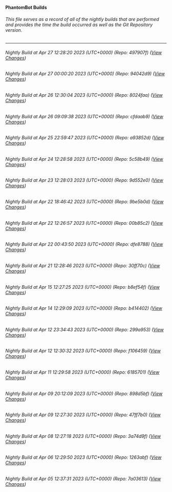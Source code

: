 **PhantomBot Builds**

###### This file serves as a record of all of the nightly builds that are performed and provides the time the build occurred as well as the Git Repository version.
-------------------------------------------------------------------------------------------------------------
###### Nightly Build at Apr 27 12:28:20 2023 (UTC+0000) (Repo: 497907f) ([View Changes](https://github.com/PhantomBot/PhantomBot/compare/94042d9...497907f))
###### Nightly Build at Apr 27 00:00:20 2023 (UTC+0000) (Repo: 94042d9) ([View Changes](https://github.com/PhantomBot/PhantomBot/compare/8024faa...94042d9))
###### Nightly Build at Apr 26 12:30:04 2023 (UTC+0000) (Repo: 8024faa) ([View Changes](https://github.com/PhantomBot/PhantomBot/compare/cfdaab9...8024faa))
###### Nightly Build at Apr 26 09:09:38 2023 (UTC+0000) (Repo: cfdaab9) ([View Changes](https://github.com/PhantomBot/PhantomBot/compare/a93852d...cfdaab9))
###### Nightly Build at Apr 25 22:59:47 2023 (UTC+0000) (Repo: a93852d) ([View Changes](https://github.com/PhantomBot/PhantomBot/compare/5c58b49...a93852d))
###### Nightly Build at Apr 24 12:28:58 2023 (UTC+0000) (Repo: 5c58b49) ([View Changes](https://github.com/PhantomBot/PhantomBot/compare/9d552e0...5c58b49))
###### Nightly Build at Apr 23 12:28:03 2023 (UTC+0000) (Repo: 9d552e0) ([View Changes](https://github.com/PhantomBot/PhantomBot/compare/9be5b0d...9d552e0))
###### Nightly Build at Apr 22 18:46:42 2023 (UTC+0000) (Repo: 9be5b0d) ([View Changes](https://github.com/PhantomBot/PhantomBot/compare/00b85c2...9be5b0d))
###### Nightly Build at Apr 22 12:26:57 2023 (UTC+0000) (Repo: 00b85c2) ([View Changes](https://github.com/PhantomBot/PhantomBot/compare/dfe8788...00b85c2))
###### Nightly Build at Apr 22 00:43:50 2023 (UTC+0000) (Repo: dfe8788) ([View Changes](https://github.com/PhantomBot/PhantomBot/compare/30ff70c...dfe8788))
###### Nightly Build at Apr 21 12:28:46 2023 (UTC+0000) (Repo: 30ff70c) ([View Changes](https://github.com/PhantomBot/PhantomBot/compare/b8ef54f...30ff70c))
###### Nightly Build at Apr 15 12:27:25 2023 (UTC+0000) (Repo: b8ef54f) ([View Changes](https://github.com/PhantomBot/PhantomBot/compare/b414402...b8ef54f))
###### Nightly Build at Apr 14 12:29:09 2023 (UTC+0000) (Repo: b414402) ([View Changes](https://github.com/PhantomBot/PhantomBot/compare/299a953...b414402))
###### Nightly Build at Apr 12 23:34:43 2023 (UTC+0000) (Repo: 299a953) ([View Changes](https://github.com/PhantomBot/PhantomBot/compare/f106459...299a953))
###### Nightly Build at Apr 12 12:30:32 2023 (UTC+0000) (Repo: f106459) ([View Changes](https://github.com/PhantomBot/PhantomBot/compare/6185701...f106459))
###### Nightly Build at Apr 11 12:29:58 2023 (UTC+0000) (Repo: 6185701) ([View Changes](https://github.com/PhantomBot/PhantomBot/compare/898d5bf...6185701))
###### Nightly Build at Apr 09 20:12:09 2023 (UTC+0000) (Repo: 898d5bf) ([View Changes](https://github.com/PhantomBot/PhantomBot/compare/47ff7b0...898d5bf))
###### Nightly Build at Apr 09 12:27:30 2023 (UTC+0000) (Repo: 47ff7b0) ([View Changes](https://github.com/PhantomBot/PhantomBot/compare/3a74d9f...47ff7b0))
###### Nightly Build at Apr 08 12:27:18 2023 (UTC+0000) (Repo: 3a74d9f) ([View Changes](https://github.com/PhantomBot/PhantomBot/compare/1263abf...3a74d9f))
###### Nightly Build at Apr 06 12:29:50 2023 (UTC+0000) (Repo: 1263abf) ([View Changes](https://github.com/PhantomBot/PhantomBot/compare/7a03613...1263abf))
###### Nightly Build at Apr 05 12:37:31 2023 (UTC+0000) (Repo: 7a03613) ([View Changes](https://github.com/PhantomBot/PhantomBot/compare/ed209d3...7a03613))

